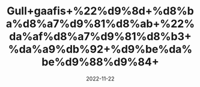 ---
title: 'Gull+gaafis+%22%d9%8d+%d8%ba%d8%a7%d9%81%d8%ab+%22%da%af%d8%a7%d9%81%d8%b3+%da%a9%db%92+%d9%be%da%be%d9%88%d9%84+'
date: '2022-11-22' 
metatag: '' 
inventory: '0' 
draft: false 
# meta description 
shortDescripton: ''
description: 'Flower+%d9%be%da%be%d9%88%d9%84'
longdescription: ''
tags: ''
brand: ''
subCategory: ''
unit: '50 gm-Pk'
sellCount: '0'
featured: True
# product Price
price: '100.0'
# Product Short Description
shortDescription: ''
productID: '3774383A-AD48-ED11-996A-005056B3A416'
type: 'products'
category: 'Flower+%d9%be%da%be%d9%88%d9%84' 
thumnailproduct: 'https://eraconnect.blob.core.windows.net/product-images/aminsaddiquidawakhana/a1493883-bc5c-4055-b499-a0e173a3efe1.webp' 
images:
  - image: 'https://eraconnect.blob.core.windows.net/product-images/aminsaddiquidawakhana/a1493883-bc5c-4055-b499-a0e173a3efe1.webp'  
Variants:
---